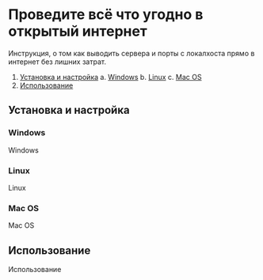 # Проведите всё что угодно в открытый интернет

Инструкция, о том как выводить сервера и порты с локалхоста прямо в интернет без лишних затрат.

1. [Установка и настройка](#установка-и-настройка)
a. [Windows](#windows)
b. [Linux](#linux)
c. [Mac OS](#mac-os)
2. [Использование](#использование)

## Установка и настройка

### Windows

Windows

### Linux

Linux

### Mac OS

Mac OS

## Использование

Использование
